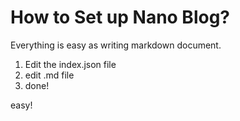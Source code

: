# How to Set up Nano Blog?

Everything is easy as writing markdown document.

1. Edit the index.json file
2. edit .md file
3. done!

easy!

